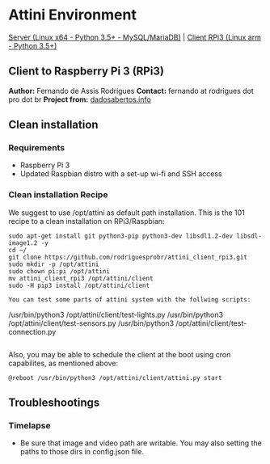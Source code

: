 # Attini Environment

[Server (Linux x64 - Python 3.5+ - MySQL/MariaDB)](https://github.com/rodriguesprobr/attini_server "Attini Server x64") | [Client RPi3 (Linux arm - Python 3.5+)](https://github.com/rodriguesprobr/attini_client_rpi3 "Attini Client - RPi 3")

## Client to Raspberry Pi 3 (RPi3)

**Author:** Fernando de Assis Rodrigues 
**Contact:** fernando at rodrigues dot pro dot br
**Project from:** [dadosabertos.info](http://dadosabertos.info/projects/attini)

## Clean installation

### Requirements
+ Raspberry Pi 3 
+ Updated Raspbian distro with a set-up wi-fi and SSH access

### Clean installation Recipe

We suggest to use /opt/attini as default path installation.
This is the 101 recipe to a clean installation on RPi3/Raspbian:
```
sudo apt-get install git python3-pip python3-dev libsdl1.2-dev libsdl-image1.2 -y
cd ~/
git clone https://github.com/rodriguesprobr/attini_client_rpi3.git
sudo mkdir -p /opt/attini
sudo chown pi:pi /opt/attini 
mv attini_client_rpi3 /opt/attini/client
sudo -H pip3 install /opt/attini/client

You can test some parts of attini system with the follwing scripts:
```
/usr/bin/python3 /opt/attini/client/test-lights.py
/usr/bin/python3 /opt/attini/client/test-sensors.py
/usr/bin/python3 /opt/attini/client/test-connection.py
```

```
Also, you may be able to schedule the client at the boot using cron capabilites, as mentioned above:
```
@reboot /usr/bin/python3 /opt/attini/client/attini.py start
```

## Troubleshootings

### Timelapse

- Be sure that image and video path are writable. You may also setting the paths to those dirs in config.json file.
